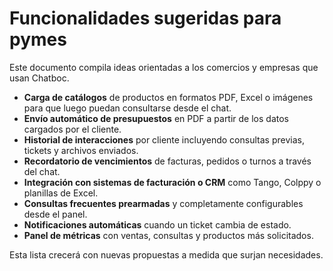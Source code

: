 # Funcionalidades sugeridas para pymes

Este documento compila ideas orientadas a los comercios y empresas que usan Chatboc.

- **Carga de catálogos** de productos en formatos PDF, Excel o imágenes para que luego puedan consultarse desde el chat.
- **Envío automático de presupuestos** en PDF a partir de los datos cargados por el cliente.
- **Historial de interacciones** por cliente incluyendo consultas previas, tickets y archivos enviados.
- **Recordatorio de vencimientos** de facturas, pedidos o turnos a través del chat.
- **Integración con sistemas de facturación o CRM** como Tango, Colppy o planillas de Excel.
- **Consultas frecuentes prearmadas** y completamente configurables desde el panel.
- **Notificaciones automáticas** cuando un ticket cambia de estado.
- **Panel de métricas** con ventas, consultas y productos más solicitados.

Esta lista crecerá con nuevas propuestas a medida que surjan necesidades.
